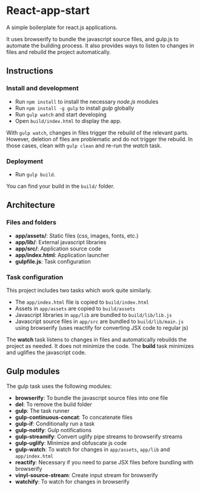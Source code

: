 # React-app-start

A simple boilerplate for react.js applications.

It uses browserify to bundle the javascript source files, and gulp.js to automate the building process. It also provides ways to listen to changes in files and rebuild the project automatically.



## Instructions

### Install and development

* Run `npm install` to install the necessary *node.js* modules
* Run `npm install -g gulp` to install *gulp* globally
* Run `gulp watch` and start developing
* Open `build/index.html` to display the app.

With `gulp watch`, changes in files trigger the rebuild of the relevant parts. However, deletion of files are problematic and do not trigger the rebuild. In those cases, clean with `gulp clean` and re-run the *watch* task.

### Deployment

* Run `gulp build`.

You can find your build in the `build/` folder.



## Architecture

### Files and folders

* **app/assets/**: Static files (css, images, fonts, etc.)
* **app/lib/**: External javascript libraries
* **app/src/**: Application source code
* **app/index.html**: Application launcher
* **gulpfile.js**: Task configuration

### Task configuration

This project includes two tasks which work quite similarly.

* The `app/index.html` file is copied to `build/index.html`
* Assets in `app/assets` are copied to `build/assets`
* Javascript libraries in `app/lib` are bundled to `build/lib/lib.js`
* Javascript source files in `app/src` are bundled to `build/lib/main.js` using browserify (uses reactify for converting JSX code to regular js)

The **watch** task listens to changes in files and automatically rebuilds the project as needed. It does not minimize the code. The **build** task minimizes and uglifies the javascript code.


## Gulp modules

The gulp task uses the following modules:

* **browserify**: To bundle the javascript source files into one file
* **del**: To remove the build folder
* **gulp**: The task runner
* **gulp-continuous-concat**: To concatenate files
* **gulp-if**: Conditionally run a task
* **gulp-notify**: Gulp notifications
* **gulp-streamify**: Convert uglify pipe streams to browserify streams
* **gulp-uglify**: Minimize and obfuscate js code
* **gulp-watch**: To watch for changes in `app/assets`, `app/lib` and `app/index.html`
* **reactify**: Necessary if you need to parse JSX files before bundling with browserify
* **vinyl-source-stream**: Create input stream for browserify
* **watchify**: To watch for changes in browserify
